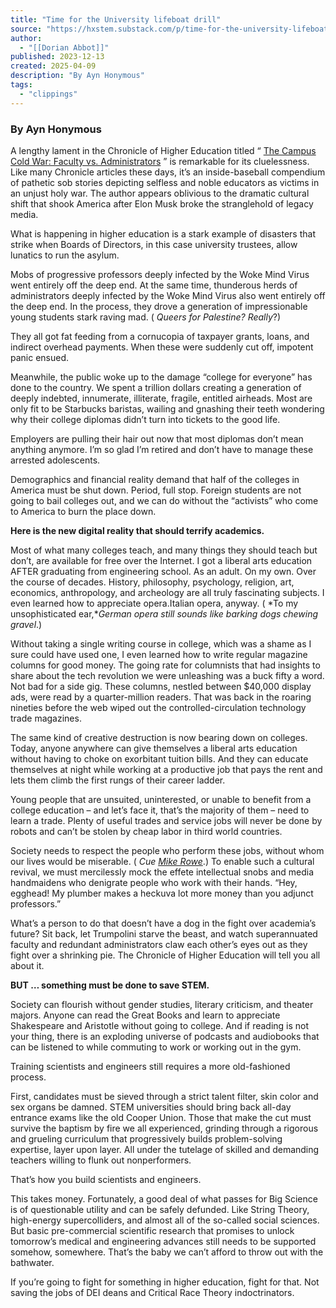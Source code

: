 ```yaml
---
title: "Time for the University lifeboat drill"
source: "https://hxstem.substack.com/p/time-for-the-university-lifeboat?publication_id=618970&post_id=160626438&isFreemail=true&r=7br8e&triedRedirect=true"
author:
  - "[[Dorian Abbot]]"
published: 2023-12-13
created: 2025-04-09
description: "By Ayn Honymous"
tags:
  - "clippings"
---
```

### By Ayn Honymous

A lengthy lament in the Chronicle of Higher Education titled “ [The Campus Cold War: Faculty vs. Administrators](https://www.chronicle.com/article/the-campus-cold-war-faculty-vs-administrators) ” is remarkable for its cluelessness. Like many Chronicle articles these days, it’s an inside-baseball compendium of pathetic sob stories depicting selfless and noble educators as victims in an unjust holy war. The author appears oblivious to the dramatic cultural shift that shook America after Elon Musk broke the stranglehold of legacy media.

What is happening in higher education is a stark example of disasters that strike when Boards of Directors, in this case university trustees, allow lunatics to run the asylum.

Mobs of progressive professors deeply infected by the Woke Mind Virus went entirely off the deep end. At the same time, thunderous herds of administrators deeply infected by the Woke Mind Virus also went entirely off the deep end. In the process, they drove a generation of impressionable young students stark raving mad. ( *Queers for Palestine? Really*?)

They all got fat feeding from a cornucopia of taxpayer grants, loans, and indirect overhead payments. When these were suddenly cut off, impotent panic ensued.

Meanwhile, the public woke up to the damage “college for everyone” has done to the country. We spent a trillion dollars creating a generation of deeply indebted, innumerate, illiterate, fragile, entitled airheads. Most are only fit to be Starbucks baristas, wailing and gnashing their teeth wondering why their college diplomas didn’t turn into tickets to the good life.

Employers are pulling their hair out now that most diplomas don’t mean anything anymore. I’m so glad I’m retired and don’t have to manage these arrested adolescents.

Demographics and financial reality demand that half of the colleges in America must be shut down. Period, full stop. Foreign students are not going to bail colleges out, and we can do without the “activists” who come to America to burn the place down.

**Here is the new digital reality that should terrify academics.**

Most of what many colleges teach, and many things they should teach but don’t, are available for free over the Internet. I got a liberal arts education AFTER graduating from engineering school. As an adult. On my own. Over the course of decades. History, philosophy, psychology, religion, art, economics, anthropology, and archeology are all truly fascinating subjects. I even learned how to appreciate opera.Italian opera, anyway. ( *To my unsophisticated ear,**German opera still sounds like barking dogs chewing gravel*.)

Without taking a single writing course in college, which was a shame as I sure could have used one, I even learned how to write regular magazine columns for good money. The going rate for columnists that had insights to share about the tech revolution we were unleashing was a buck fifty a word. Not bad for a side gig. These columns, nestled between $40,000 display ads, were read by a quarter-million readers. That was back in the roaring nineties before the web wiped out the controlled-circulation technology trade magazines.

The same kind of creative destruction is now bearing down on colleges. Today, anyone anywhere can give themselves a liberal arts education without having to choke on exorbitant tuition bills. And they can educate themselves at night while working at a productive job that pays the rent and lets them climb the first rungs of their career ladder.

Young people that are unsuited, uninterested, or unable to benefit from a college education – and let’s face it, that’s the majority of them – need to learn a trade. Plenty of useful trades and service jobs will never be done by robots and can’t be stolen by cheap labor in third world countries.

Society needs to respect the people who perform these jobs, without whom our lives would be miserable. ( *Cue [Mike Rowe](https://mikeroweworks.org/)*.) To enable such a cultural revival, we must mercilessly mock the effete intellectual snobs and media handmaidens who denigrate people who work with their hands. “Hey, egghead! My plumber makes a heckuva lot more money than you adjunct professors.”

What’s a person to do that doesn’t have a dog in the fight over academia’s future? Sit back, let Trumpolini starve the beast, and watch superannuated faculty and redundant administrators claw each other’s eyes out as they fight over a shrinking pie. The Chronicle of Higher Education will tell you all about it.

**BUT … something must be done to save STEM.**

Society can flourish without gender studies, literary criticism, and theater majors. Anyone can read the Great Books and learn to appreciate Shakespeare and Aristotle without going to college. And if reading is not your thing, there is an exploding universe of podcasts and audiobooks that can be listened to while commuting to work or working out in the gym.

Training scientists and engineers still requires a more old-fashioned process.

First, candidates must be sieved through a strict talent filter, skin color and sex organs be damned. STEM universities should bring back all-day entrance exams like the old Cooper Union. Those that make the cut must survive the baptism by fire we all experienced, grinding through a rigorous and grueling curriculum that progressively builds problem-solving expertise, layer upon layer. All under the tutelage of skilled and demanding teachers willing to flunk out nonperformers.

That’s how you build scientists and engineers.

This takes money. Fortunately, a good deal of what passes for Big Science is of questionable utility and can be safely defunded. Like String Theory, high-energy supercolliders, and almost all of the so-called social sciences. But basic pre-commercial scientific research that promises to unlock tomorrow’s medical and engineering advances still needs to be supported somehow, somewhere. That’s the baby we can’t afford to throw out with the bathwater.

If you’re going to fight for something in higher education, fight for that. Not saving the jobs of DEI deans and Critical Race Theory indoctrinators.